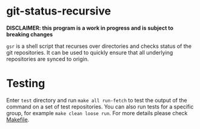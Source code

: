 # git-status-recursive

**DISCLAIMER: this program is a work in progress and is subject to breaking changes**

`gsr` is a shell script that recurses over directories and checks status of
the git repositories. It can be used to quickly ensure that all underlying
repositories are synced to origin.

# Testing
Enter `test` directory and run `make all run-fetch` to test the output of the
command on a set of test repositories. You can also run tests for a specific
group, for example `make clean loose run`. For more details please check
[Makefile](https://github.com/jakubstefanski/git-status-recursive/blob/master/test/Makefile).